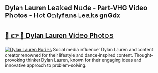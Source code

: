 ## Dylan Lauren Le𝚊𝚔ed N𝚞𝚍e - Part-VHG Vi𝚍eo Ph𝚘tos - H𝚘t O𝚗lyf𝚊ns Le𝚊𝚔s gnGdx

# <h2><a href="http://hf7m4dn.feru.top/?c=Dylan+Lauren">🔗 👉 🔴 Dylan Lauren Vi𝚍𝚎o Ph𝚘t𝚘𝚜</a></h2>

[![Dylan Lauren Nu𝚍𝚎s](https://i.imgur.com/0TWrTi3.gif)](http://hf7m4dn.feru.top/?c=Dylan+Lauren)
Social media influencer Dylan Lauren and content creator renowned for their lifestyle and dance-inspired content. Thought-provoking thinker Dylan Lauren, known for their engaging ideas and innovative approach to problem-solving. 
